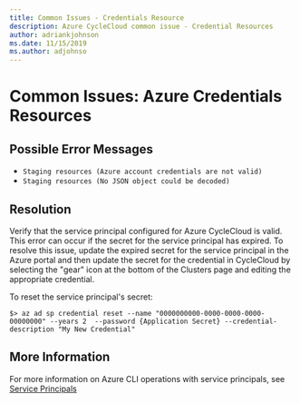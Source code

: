 ```yaml
---
title: Common Issues - Credentials Resource
description: Azure CycleCloud common issue - Credential Resources
author: adriankjohnson
ms.date: 11/15/2019
ms.author: adjohnso
---
```

# Common Issues: Azure Credentials Resources

## Possible Error Messages
- `Staging resources (Azure account credentials are not valid)`
- `Staging resources (No JSON object could be decoded)`

## Resolution
Verify that the service principal configured for Azure CycleCloud is valid. This error can occur if the secret for the service principal has expired. To resolve this issue, update the expired secret for the service principal in the Azure portal and then update the secret for the credential in CycleCloud by selecting the "gear" icon at the bottom of the Clusters page and editing the appropriate credential.

To reset the service principal's secret:
```azurecli-interactive
$> az ad sp credential reset --name "0000000000-0000-0000-0000-00000000" --years 2  --password {Application Secret} --credential-description "My New Credential"
```

## More Information

For more information on Azure CLI operations with service principals, see [Service Principals](https://docs.microsoft.com/cli/azure/ad/sp?view=azure-cli-latest)
